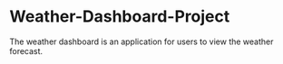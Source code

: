 # Weather-Dashboard-Project
The weather dashboard is an application for users to view the weather forecast.

